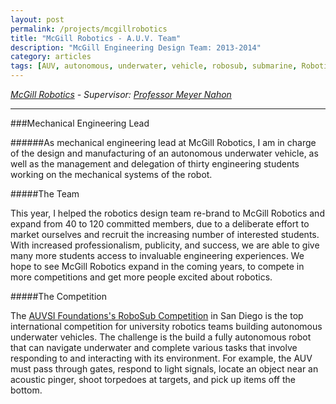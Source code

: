 ```yaml
---
layout: post
permalink: /projects/mcgillrobotics
title: "McGill Robotics - A.U.V. Team"
description: "McGill Engineering Design Team: 2013-2014"
category: articles
tags: [AUV, autonomous, underwater, vehicle, robosub, submarine, Robotics, engineering, design, personal, Michael, Elliot, King, McGill]
---
```


*<a markdown="0" target="_blank" href="http://mcgillrobotics.com">McGill Robotics</a> - Supervisor: <a markdown="0" target="_blank" href="http://people.mcgill.ca/meyer.nahon/">Professor Meyer Nahon</a>*

****

###Mechanical Engineering Lead

######As mechanical engineering lead at McGill Robotics, I am in charge of the design and manufacturing of an autonomous underwater vehicle, as well as the management and delegation of thirty engineering students working on the mechanical systems of the robot.  

#####The Team

This year, I helped the robotics design team re-brand to McGill Robotics and expand from 40 to 120 committed members, due to a deliberate effort to market ourselves and recruit the increasing number of interested students.  With increased professionalism, publicity, and success, we are able to give many more students access to invaluable engineering experiences.  We hope to see McGill Robotics expand in the coming years, to compete in more competitions and get more people excited about robotics.

#####The Competition

The <a markdown="0" target="_blank" href="http://robosub.org">AUVSI Foundations's RoboSub Competition</a> in San Diego is the top international competition for university robotics teams building autonomous underwater vehicles.  The challenge is the build a fully autonomous robot that can navigate underwater and complete various tasks that involve responding to and interacting with its environment.  For example, the AUV must pass through gates, respond to light signals, locate an object near an acoustic pinger, shoot torpedoes at targets, and pick up items off the bottom.  
